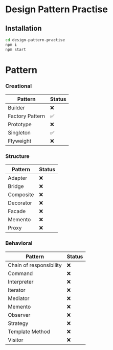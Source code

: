 # Design Pattern Practise

## Installation
```sh
cd design-pattern-practise
npm i
npm start
```
# Pattern
### Creational
| Pattern           | Status |
| ------            | ------ |
| Builder           | ❌ |
| Factory Pattern   | ✅ |
| Prototype         | ❌ |
| Singleton         | ✅ |
| Flyweight         | ❌ |

### Structure
| Pattern           | Status |
| ----------------- | ------ |
| Adapter           | ❌ |
| Bridge            | ❌ |
| Composite         | ❌ |
| Decorator         | ❌ |
| Facade            | ❌ |
| Memento           | ❌ |
| Proxy             | ❌ |

### Behavioral
| Pattern                 | Status |
| -----------------       | ------ |
| Chain of responsibility | ❌ |
| Command                 | ❌ |
| Interpreter             | ❌ |
| Iterator                | ❌ |
| Mediator                | ❌ |
| Memento                 | ❌ |
| Observer                | ❌ |
| Strategy                | ❌ |
| Template Method         | ❌ |
| Visitor                 | ❌ |